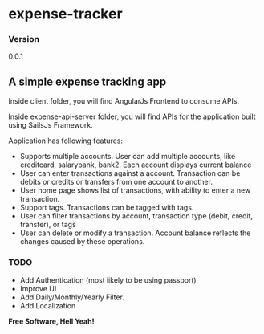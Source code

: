 # expense-tracker
### Version
0.0.1


## A simple expense tracking app

Inside client folder, you will find AngularJs Frontend to consume APIs.

Inside expense-api-server folder, you will find APIs for the application built using SailsJs Framework.

Application has following features:
- Supports multiple accounts. User can add multiple accounts, like creditcard, salarybank, bank2. Each account displays current balance
- User can enter transactions against a account. Transaction can be debits or credits or transfers from one account to another.
- User home page shows list of transactions, with ability to enter a new transaction.
- Support tags. Transactions can be tagged with tags.
- User can filter transactions by account, transaction type (debit, credit, transfer), or tags
- User can delete or modify a transaction. Account balance reflects the changes caused by these operations.


### TODO
- Add Authentication (most likely to be using passport)
- Improve UI
- Add Daily/Monthly/Yearly Filter.
- Add Localization

**Free Software, Hell Yeah!**
